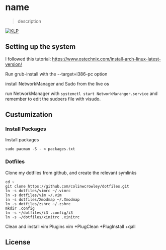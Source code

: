 <!-- TODO: edit name and description -->
# name

> description 

[![KLP](https://img.shields.io/badge/kiss-literate-orange.svg)](http://g14n.info/kiss-literate-programming)

## Setting up the system

I followed this tutorial: https://www.ostechnix.com/install-arch-linux-latest-version/

Run grub-install with the --target=i386-pc option

install NetworkManager and Sudo from the live os

run NetworkManager with `systemctl start NetworkMaranger.service` and 
remember to edit the sudoers file with visudo.

## Custumization

### Install Packages
Install packages

    sudo pacman -S - < packages.txt 

### Dotfiles

Clone my dotfiles from github, and create the relevant symlinks

    cd ~
    git clone https://github.com/colinwcrowley/dotfiles.git
    ln -s dotfiles/vimrc ~/.vimrc
    ln -s dotfiles/vim ~/.vim
    ln -s dotfiles/Xmodmap ~/.Xmodmap
    ln -s dotfiles/zshrc ~/.zshrc
    mkdir .config
    ln -s ~/dotfiles/i3 .config/i3
    ln -s ~/dotfiles/xinitrc .xinitrc

Clean and install vim Plugins
    vim +PlugClean +PlugInstall +qall

## License

<!-- TODO: license here -->
